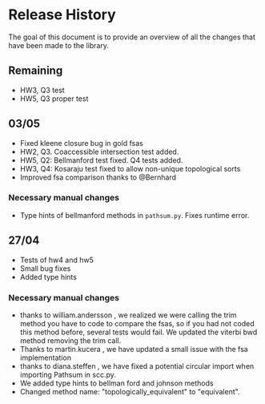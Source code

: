 # Release History

The goal of this document is to provide an overview of all the changes that have been made to the library.


## Remaining
- HW3, Q3 test
- HW5, Q3 proper test

## 03/05 

- Fixed kleene closure bug in gold fsas
- HW2, Q3. Coaccessible intersection test added.
- HW5, Q2: Bellmanford test fixed. Q4 tests added.
- HW3, Q4: Kosaraju test fixed to allow non-unique topological sorts
- Improved fsa comparison thanks to @Bernhard

### Necessary manual changes
- Type hints of bellmanford methods in `pathsum.py`. Fixes runtime error.

## 27/04

- Tests of hw4 and hw5
- Small bug fixes
- Added type hints

### Necessary manual changes
- thanks to william.andersson , we realized we were calling the trim method you have to code to compare the fsas, so if you had not coded this method before, several tests would fail. We updated the viterbi bwd method removing the trim call.
- Thanks to martin.kucera , we have updated a small issue with the fsa implementation
- thanks to diana.steffen , we have fixed a potential circular import when importing Pathsum in scc.py.
- We added type hints to bellman ford and johnson methods
- Changed method name: "topologically_equivalent" to "equivalent".